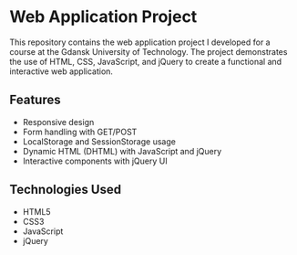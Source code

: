 # Web Application Project

This repository contains the web application project I developed for a course at the Gdansk University of Technology. The project demonstrates the use of HTML, CSS, JavaScript, and jQuery to create a functional and interactive web application.

## Features

- Responsive design
- Form handling with GET/POST
- LocalStorage and SessionStorage usage
- Dynamic HTML (DHTML) with JavaScript and jQuery
- Interactive components with jQuery UI

## Technologies Used

- HTML5
- CSS3
- JavaScript
- jQuery